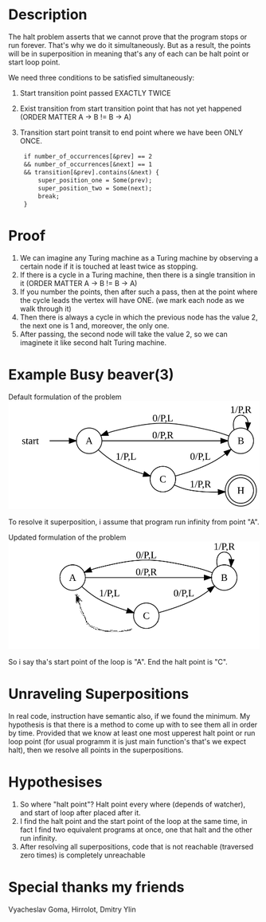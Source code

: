 # Description 
The halt problem asserts that we cannot prove that the program stops or run forever. That's why we do it simultaneously. But as a result, the points will be in superposition in meaning that's any of each can be halt point or start loop point.

We need three conditions to be satisfied simultaneously:
1. Start transition point passed EXACTLY TWICE
2. Exist transition from start transition point that has not yet happened (ORDER MATTER A -> B != B -> A)
3. Transition start point transit to end point where we have been ONLY ONCE.

        if number_of_occurrences[&prev] == 2 
        && number_of_occurrences[&next] == 1
        && transition[&prev].contains(&next) {
            super_position_one = Some(prev);
            super_position_two = Some(next);
            break;
        }

# Proof
1. We can imagine any Turing machine as a Turing machine by observing a certain node if it is touched at least twice as stopping.
2. If there is a cycle in a Turing machine, then there is a single transition in it (ORDER MATTER A -> B != B -> A)
3. If you number the points, then after such a pass, then at the point where the cycle leads the vertex will have ONE. (we mark each node as we walk through it)
4. Then there is always a cycle in which the previous node has the value 2, the next one is 1 and, moreover, the only one.
5. After passing, the second node will take the value 2, so we can imaginete it like second halt Turing machine.

# Example Busy beaver(3)

Default formulation of the problem 
![](./BB3.png "Default implementation 3-state busy beaver")

To resolve it superposition, i assume that program run infinity from point "A". 

Updated formulation of the problem
![](./BB3U.png "Updated implementation 3-state busy beaver")

So i say tha's start point of the loop is "A". 
End the halt point is "C".

# Unraveling Superpositions
In real code, instruction have semantic also, if we found the minimum. My hypothesis is that there is a method to come up with to see them all in order by time. Provided that we know at least one most upperest halt point or run loop point (for usual programm it is just main function's that's we expect halt), then we resolve all points in the superpositions.

# Hypothesises
1. So where "halt point"? Halt point every where (depends of watcher), and start of loop after placed after it.
2. I find the halt point and the start point of the loop at the same time, in fact I find two equivalent programs at once, one that halt and the other run infinity.
3. After resolving all superpositions, code that is not reachable (traversed zero times) is completely unreachable

# Special thanks my friends
Vyacheslav Goma, Hirrolot, Dmitry Ylin
